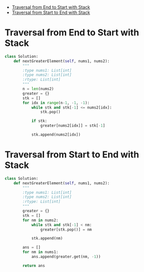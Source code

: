 - [Traversal from End to Start with Stack](#traversal-from-end-to-start-with-stack)
- [Traversal from Start to End with Stack](#traversal-from-start-to-end-with-stack)


# Traversal from End to Start with Stack

```python
class Solution:
    def nextGreaterElement(self, nums1, nums2):
        """
        :type nums1: List[int]
        :type nums2: List[int]
        :rtype: List[int]
        """
        n = len(nums2)
        greater = {}
        stk = []
        for idx in range(n-1, -1, -1):
            while stk and stk[-1] <= nums2[idx]:
                stk.pop()

            if stk:
                greater[nums2[idx]] = stk[-1]

            stk.append(nums2[idx])

```

# Traversal from Start to End with Stack

```python
class Solution:
    def nextGreaterElement(self, nums1, nums2):
        """
        :type nums1: List[int]
        :type nums2: List[int]
        :rtype: List[int]
        """
        greater = {}
        stk = []
        for nm in nums2:
            while stk and stk[-1] < nm:
                greater[stk.pop()] = nm

            stk.append(nm)

        ans = []
        for nm in nums1:
            ans.append(greater.get(nm, -1))

        return ans
```
